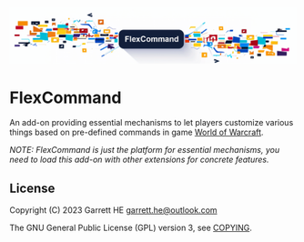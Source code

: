 ![FlexCommand Logo](./images/flexcommand-logo.png)

# FlexCommand

An add-on providing essential mechanisms to let players customize various things
based on pre-defined commands in game [World of Warcraft][1].

*NOTE: FlexCommand is just the platform for essential mechanisms, you need to
load this add-on with other extensions for concrete features.*

## License

Copyright (C) 2023 Garrett HE <garrett.he@outlook.com>

The GNU General Public License (GPL) version 3, see [COPYING](./COPYING).

[1]: https://worldofwarcraft.blizzard.com
